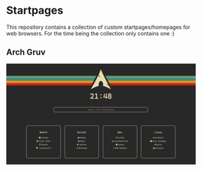# Startpages
This repository contains a collection of custom startpages/homepages for web browsers.
For the time being the collection only contains one :)
## Arch Gruv
![screenshot](arch_gruv/assets/screenshot.png)
